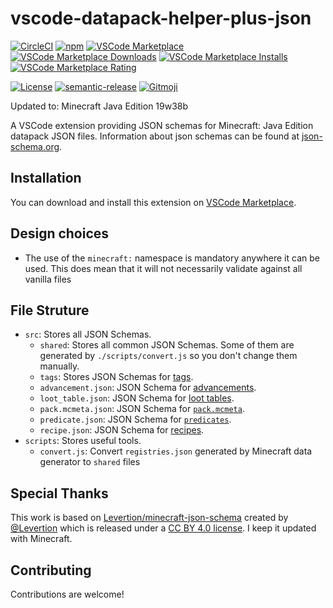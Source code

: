 # vscode-datapack-helper-plus-json

[![CircleCI](https://img.shields.io/circleci/build/github/SPGoding/vscode-datapack-helper-plus-json.svg?logo=circleci&style=flat-square)](https://circleci.com/gh/SPGoding/vscode-datapack-helper-plus-json)
[![npm](https://img.shields.io/npm/v/datapack-helper-plus-json.svg?logo=npm&style=flat-square)](https://npmjs.com/package/datapack-helper-plus-json)
[![VSCode Marketplace](https://img.shields.io/visual-studio-marketplace/v/SPGoding.datapack-helper-plus-json.svg?logo=visual-studio-code&style=flat-square)](https://marketplace.visualstudio.com/items?itemName=SPGoding.datapack-helper-plus-json)
[![VSCode Marketplace Downloads](https://img.shields.io/visual-studio-marketplace/d/SPGoding.datapack-helper-plus-json.svg?logo=visual-studio-code&style=flat-square)](https://marketplace.visualstudio.com/items?itemName=SPGoding.datapack-helper-plus-json)
[![VSCode Marketplace Installs](https://img.shields.io/visual-studio-marketplace/i/SPGoding.datapack-helper-plus-json.svg?logo=visual-studio-code&style=flat-square)](https://marketplace.visualstudio.com/items?itemName=SPGoding.datapack-helper-plus-json)
[![VSCode Marketplace Rating](https://img.shields.io/visual-studio-marketplace/stars/SPGoding.datapack-helper-plus-json.svg?logo=visual-studio-code&style=flat-square)](https://marketplace.visualstudio.com/items?itemName=SPGoding.datapack-helper-plus-json)

[![License](https://img.shields.io/github/license/SPGoding/vscode-datapack-helper-plus-json.svg?style=flat-square)](https://github.com/SPGoding/vscode-datapack-helper-plus-json/blob/master/LICENSE)
[![semantic-release](https://img.shields.io/badge/%20%20%F0%9F%93%A6%F0%9F%9A%80-semantic--release-e10079.svg?style=flat-square)](https://github.com/semantic-release/semantic-release)
[![Gitmoji](https://img.shields.io/badge/gitmoji-%20%F0%9F%98%9C%20%F0%9F%98%8D-FFDD67.svg?style=flat-square)](https://gitmoji.carloscuesta.me/)

Updated to: Minecraft Java Edition 19w38b

A VSCode extension providing JSON schemas for Minecraft: Java Edition datapack JSON files. Information about json schemas can be found at [json-schema.org](http://json-schema.org/).

## Installation

You can download and install this extension on [VSCode Marketplace](https://marketplace.visualstudio.com/items?itemName=SPGoding.datapack-helper-plus-json).

## Design choices

-   The use of the `minecraft:` namespace is mandatory anywhere it can be used.
    This does mean that it will not necessarily validate against all vanilla
    files

## File Struture

- `src`: Stores all JSON Schemas.
    - `shared`: Stores all common JSON Schemas. Some of them are generated by `./scripts/convert.js` so you don't change them manually.
    - `tags`: Stores JSON Schemas for [tags](https://minecraft.gamepedia.com/Tag).
    - `advancement.json`: JSON Schema for [advancements](https://minecraft.gamepedia.com/Advancements).
    - `loot_table.json`: JSON Schema for [loot tables](https://minecraft.gamepedia.com/Loot_table).
    - `pack.mcmeta.json`: JSON Schema for [`pack.mcmeta`](https://minecraft.gamepedia.com/Data_pack#pack.mcmeta).
    - `predicate.json`: JSON Schema for [`predicates`](https://minecraft.gamepedia.com/Predicate).
    - `recipe.json`: JSON Schema for [recipes](https://minecraft.gamepedia.com/Recipe).
- `scripts`: Stores useful tools.
    - `convert.js`: Convert `registries.json` generated by Minecraft data generator to `shared` files
    
## Special Thanks

This work is based on [Levertion/minecraft-json-schema](https://github.com/Levertion/minecraft-json-schema) created by [@Levertion](https://github.com/Levertion) which is released under a [CC BY 4.0 license](https://creativecommons.org/licenses/by/4.0/). I keep it updated with Minecraft.

## Contributing

Contributions are welcome!
